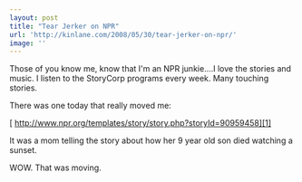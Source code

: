 ```yaml
---
layout: post
title: "Tear Jerker on NPR"
url: 'http://kinlane.com/2008/05/30/tear-jerker-on-npr/'
image: ''
---
```


Those of you know me, know that I'm an NPR junkie....I love the stories and music. I listen to the StoryCorp programs every week. Many touching stories.

There was one today that really moved me:

[ http://www.npr.org/templates/story/story.php?storyId=90959458][1]

It was a mom telling the story about how her 9 year old son died watching a sunset.

WOW. That was moving.

   [1]: http://www.npr.org/templates/story/story.php?storyId=90959458
